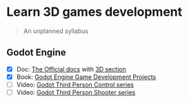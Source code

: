 # Learn 3D games development

> An unplanned syllabus

## Godot Engine

- [x] Doc: [The Official docs](https://docs.godotengine.org) with [3D section](https://docs.godotengine.org/en/stable/tutorials/3d/index.html)
- [x] Book: [Godot Engine Game Development Projects](https://www.amazon.com/dp/1788831500/)
- [ ] Video: [Godot Third Person Control series](https://www.youtube.com/playlist?list=PLqbBeBobXe09NZez_1LLRcT7NQ9NfUCBC)
- [ ] Video: [Godot Third Person Shooter series](https://www.youtube.com/playlist?list=PLqbBeBobXe08DLRMDMyY2YXLx-Q4R9Ujl)
